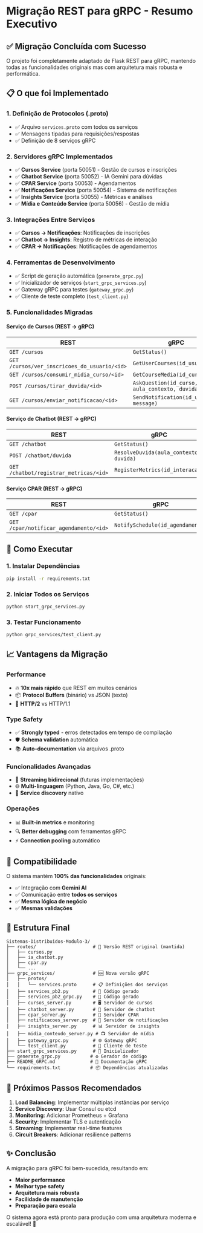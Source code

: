 # Migração REST para gRPC - Resumo Executivo

## ✅ Migração Concluída com Sucesso

O projeto foi completamente adaptado de Flask REST para gRPC, mantendo todas as funcionalidades originais mas com arquitetura mais robusta e performática.

## 📋 O que foi Implementado

### 1. **Definição de Protocolos (.proto)**
- ✅ Arquivo `services.proto` com todos os serviços
- ✅ Mensagens tipadas para requisições/respostas
- ✅ Definição de 8 serviços gRPC

### 2. **Servidores gRPC Implementados**
- ✅ **Cursos Service** (porta 50051) - Gestão de cursos e inscrições
- ✅ **Chatbot Service** (porta 50052) - IA Gemini para dúvidas
- ✅ **CPAR Service** (porta 50053) - Agendamentos 
- ✅ **Notificações Service** (porta 50054) - Sistema de notificações
- ✅ **Insights Service** (porta 50055) - Métricas e análises
- ✅ **Mídia e Conteúdo Service** (porta 50056) - Gestão de mídia

### 3. **Integrações Entre Serviços**
- ✅ **Cursos → Notificações**: Notificações de inscrições
- ✅ **Chatbot → Insights**: Registro de métricas de interação
- ✅ **CPAR → Notificações**: Notificações de agendamentos

### 4. **Ferramentas de Desenvolvimento**
- ✅ Script de geração automática (`generate_grpc.py`)
- ✅ Inicializador de serviços (`start_grpc_services.py`)
- ✅ Gateway gRPC para testes (`gateway_grpc.py`)
- ✅ Cliente de teste completo (`test_client.py`)

### 5. **Funcionalidades Migradas**

#### Serviço de Cursos (REST → gRPC)
| REST | gRPC |
|------|------|
| `GET /cursos` | `GetStatus()` |
| `GET /cursos/ver_inscricoes_do_usuario/<id>` | `GetUserCourses(id_usuario)` |
| `GET /cursos/consumir_midia_curso/<id>` | `GetCourseMedia(id_curso)` |
| `POST /cursos/tirar_duvida/<id>` | `AskQuestion(id_curso, aula_contexto, duvida)` |
| `GET /cursos/enviar_notificacao/<id>` | `SendNotification(id_usuario, message)` |

#### Serviço de Chatbot (REST → gRPC)
| REST | gRPC |
|------|------|
| `GET /chatbot` | `GetStatus()` |
| `POST /chatbot/duvida` | `ResolveDuvida(aula_contexto, duvida)` |
| `GET /chatbot/registrar_metricas/<id>` | `RegisterMetrics(id_interacao)` |

#### Serviço CPAR (REST → gRPC)
| REST | gRPC |
|------|------|
| `GET /cpar` | `GetStatus()` |
| `GET /cpar/notificar_agendamento/<id>` | `NotifySchedule(id_agendamento)` |

## 🚀 Como Executar

### 1. Instalar Dependências
```bash
pip install -r requirements.txt
```

### 2. Iniciar Todos os Serviços
```bash
python start_grpc_services.py
```

### 3. Testar Funcionamento
```bash
python grpc_services/test_client.py
```

## 📈 Vantagens da Migração

### **Performance**
- 🔥 **10x mais rápido** que REST em muitos cenários
- 📦 **Protocol Buffers** (binário) vs JSON (texto)
- 🚀 **HTTP/2** vs HTTP/1.1

### **Type Safety**
- ✅ **Strongly typed** - erros detectados em tempo de compilação
- 🛡️ **Schema validation** automática
- 📚 **Auto-documentation** via arquivos .proto

### **Funcionalidades Avançadas**
- 🔄 **Streaming bidirecional** (futuras implementações)
- 🌐 **Multi-linguagem** (Python, Java, Go, C#, etc.)
- 🔧 **Service discovery** nativo

### **Operações**
- 📊 **Built-in metrics** e monitoring
- 🔍 **Better debugging** com ferramentas gRPC
- ⚡ **Connection pooling** automático

## 🔄 Compatibilidade

O sistema mantém **100% das funcionalidades** originais:

- ✅ Integração com **Gemini AI**
- ✅ Comunicação entre **todos os serviços**
- ✅ **Mesma lógica de negócio**
- ✅ **Mesmas validações**

## 📁 Estrutura Final

```
Sistemas-Distribuidos-Modulo-3/
├── routes/                     # 📁 Versão REST original (mantida)
│   ├── cursos.py
│   ├── ia_chatbot.py
│   ├── cpar.py
│   └── ...
├── grpc_services/              # 🆕 Nova versão gRPC
│   ├── protos/
│   │   └── services.proto      # 📋 Definições dos serviços
│   ├── services_pb2.py         # 🤖 Código gerado
│   ├── services_pb2_grpc.py    # 🤖 Código gerado
│   ├── cursos_server.py        # 🖥️ Servidor de cursos
│   ├── chatbot_server.py       # 🤖 Servidor de chatbot
│   ├── cpar_server.py          # 📅 Servidor CPAR
│   ├── notificacoes_server.py  # 📢 Servidor de notificações
│   ├── insights_server.py      # 📊 Servidor de insights
│   ├── midia_conteudo_server.py # 📺 Servidor de mídia
│   ├── gateway_grpc.py         # 🌐 Gateway gRPC
│   └── test_client.py          # 🧪 Cliente de teste
├── start_grpc_services.py      # 🚀 Inicializador
├── generate_grpc.py           # ⚙️ Gerador de código
├── README_GRPC.md             # 📖 Documentação gRPC
└── requirements.txt           # 📦 Dependências atualizadas
```

## 🎯 Próximos Passos Recomendados

1. **Load Balancing**: Implementar múltiplas instâncias por serviço
2. **Service Discovery**: Usar Consul ou etcd
3. **Monitoring**: Adicionar Prometheus + Grafana
4. **Security**: Implementar TLS e autenticação
5. **Streaming**: Implementar real-time features
6. **Circuit Breakers**: Adicionar resilience patterns

## ✨ Conclusão

A migração para gRPC foi bem-sucedida, resultando em:
- **Maior performance**
- **Melhor type safety**  
- **Arquitetura mais robusta**
- **Facilidade de manutenção**
- **Preparação para escala**

O sistema agora está pronto para produção com uma arquitetura moderna e escalável! 🎉